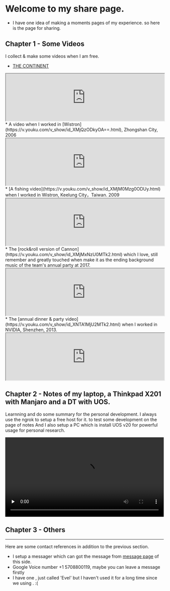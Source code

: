 Welcome to my share page.
================================
* I have one idea of making a moments pages of my experience. so here is the page for sharing.

## Chapter 1 - Some Videos

I collect & make some videos when I am free.

* [THE CONTINENT](https://v.youku.com/v_show/id_XNzQxMjU2ODI0.html)
<iframe width="100%" src="http://player.youku.com/embed/XNzQxMjU2ODI0==" allowfullscreen="true">
</iframe>

<br>
* A video when I worked in [Wistron](https://v.youku.com/v_show/id_XMjQzODkyOA==.html), Zhongshan City, 2006
<iframe width="100%" src="http://player.youku.com/embed/XMjQzODkyOA==" allowfullscreen="true">
</iframe>

<br>
* [A fishing video](https://v.youku.com/v_show/id_XMjM0Mzg0ODUy.html) when I worked in Wistron, Keelung City，Taiwan. 2009
<iframe width="100%" src="http://player.youku.com/embed/XMjM0Mzg0ODUy==" allowfullscreen="true">
</iframe>

<br>
* The [rock&roll version of Cannon](https://v.youku.com/v_show/id_XMjMxNzU0MTk2.html) which I love, still remember and greatly touched when make it as the ending background music  of the team's annual party at 2017.
<iframe width="100%" src="http://player.youku.com/embed/XMjMxNzU0MTk2==" allowfullscreen="true">
</iframe>

<br>
* The [annual dinner & party video](https://v.youku.com/v_show/id_XNTA1MjU2MTk2.html) when I worked in NVIDIA, Shenzhen, 2013.
<iframe width="100%" src="http://player.youku.com/embed/XNTA1MjU2MTk2==" allowfullscreen="true">
</iframe>

<br>

## Chapter 2 - Notes of my laptop, a Thinkpad X201 with Manjaro and a DT with UOS.

Learnning and do some summary for the personal development. I always use the ngrok to setup a free host for it. to test some development on the page of notes
And I also setup a PC which is install UOS v20 for powerful usage for personal research.

<video id="video" width="100%" controls="" preload="none">
<source id="mp4" src="http://www.evel.cn/post/upload/short.mp4" type="video/mp4">
</video>
<br>

## Chapter 3 - Others
-------------------------

Here are some contact references in addition to the previous section.

* I setup a messager which can got the message from <a href="http://www.evel.cn/msg.html" target="_blank">message page</a> of this side.
* Google Voice number <i class="fa fa-google-plus"></i> +1 5708800119, maybe you can leave a message firstly
* I have one <i class="fa fa-weibo" style="color:red"></i>, just called 'Evel' but I haven't used it for a long time since we using <i class="fa fa-weixin" style="color:green"></i>. :(
